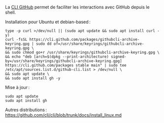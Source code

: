 La [CLI GitHub](https://cli.github.com/) permet de faciliter les interactions avec GitHub depuis le shell.

Installation pour Ubuntu et debian-based :

```shell
type -p curl >/dev/null || (sudo apt update && sudo apt install curl -y)
curl -fsSL https://cli.github.com/packages/githubcli-archive-keyring.gpg | sudo dd of=/usr/share/keyrings/githubcli-archive-keyring.gpg \
&& sudo chmod go+r /usr/share/keyrings/githubcli-archive-keyring.gpg \
&& echo "deb [arch=$(dpkg --print-architecture) signed-by=/usr/share/keyrings/githubcli-archive-keyring.gpg] https://cli.github.com/packages stable main" | sudo tee /etc/apt/sources.list.d/github-cli.list > /dev/null \
&& sudo apt update \
&& sudo apt install gh -y
```

Mise à jour :

```shell
sudo apt update
sudo apt install gh
```

Autres distributions :
<https://github.com/cli/cli/blob/trunk/docs/install_linux.md>

<!--@include: ./github-cli-examples.md-->
